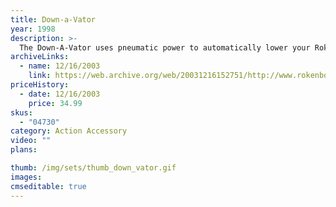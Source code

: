 ```yaml
---
title: Down-a-Vator
year: 1998
description: >-
  The Down-A-Vator uses pneumatic power to automatically lower your Rokenbok vehicle like a one-way elevator. Drive any vehicle onto the Down-A-Vator platform for a quick ride down one level. Drive off the platform, and the Down-A-Vator returns to the up position. Pneumatic action requires no power or batteries.
archiveLinks:
  - name: 12/16/2003
    link: https://web.archive.org/web/20031216152751/http://www.rokenbok.com/catalog/pd_aa_down_vator.html
priceHistory:
  - date: 12/16/2003
    price: 34.99
skus:
  - "04730"
category: Action Accessory
video: ""
plans:

thumb: /img/sets/thumb_down_vator.gif
images:
cmseditable: true
---
```

